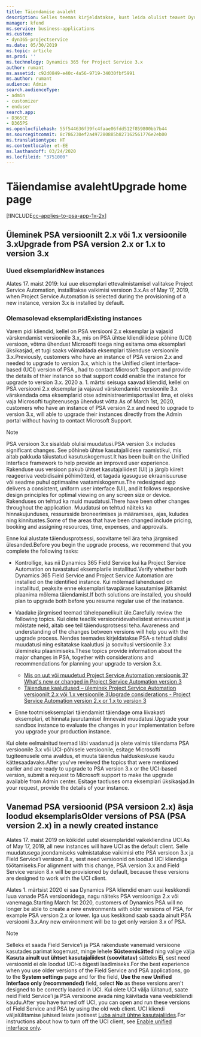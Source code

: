 ```yaml
---
title: Täiendamise avaleht
description: Selles teemas kirjeldatakse, kust leida olulist teavet Dynamics 365 Project Service Automation uute ja muudetud funktsioonide kohta ning kuidas täiendada uusimale versioonile.
manager: kfend
ms.service: business-applications
ms.custom:
- dyn365-projectservice
ms.date: 05/30/2019
ms.topic: article
ms.prod: ''
ms.technology: Dynamics 365 for Project Service 3.x
author: rumant
ms.assetid: c92d0849-e40c-4a56-9719-34030fbf5991
ms.author: rumant
audience: Admin
search.audienceType:
- admin
- customizer
- enduser
search.app:
- D365CE
- D365PS
ms.openlocfilehash: 55f544636f39fc4faae06fdd512f859800bb7b44
ms.sourcegitcommit: 8c786230ef2a497280885b827162561776e2eb00
ms.translationtype: HT
ms.contentlocale: et-EE
ms.lasthandoff: 03/24/2020
ms.locfileid: "3751000"
---
```

# <a name="upgrade-home-page"></a><span data-ttu-id="750f0-103">Täiendamise avaleht</span><span class="sxs-lookup"><span data-stu-id="750f0-103">Upgrade home page</span></span>

[!INCLUDE[cc-applies-to-psa-app-1x-2x](../includes/cc-applies-to-psa-app-1x-2x.md)]

## <a name="upgrade-from-psa-version-2x-or-1x-to-version-3x"></a><span data-ttu-id="750f0-104">Üleminek PSA versioonilt 2.x või 1.x versioonile 3.x</span><span class="sxs-lookup"><span data-stu-id="750f0-104">Upgrade from PSA version 2.x or 1.x to version 3.x</span></span>

### <a name="new-instances"></a><span data-ttu-id="750f0-105">Uued eksemplarid</span><span class="sxs-lookup"><span data-stu-id="750f0-105">New instances</span></span>

<span data-ttu-id="750f0-106">Alates 17. maist 2019: kui uue eksemplari ettevalmistamisel valitakse Project Service Automation, installitakse vaikimisi versioon 3.x.</span><span class="sxs-lookup"><span data-stu-id="750f0-106">As of May 17, 2019, when Project Service Automation is selected during the provisioning of a new instance, version 3.x is installed by default.</span></span>

### <a name="existing-instances"></a><span data-ttu-id="750f0-107">Olemasolevad eksemplarid</span><span class="sxs-lookup"><span data-stu-id="750f0-107">Existing instances</span></span>

<span data-ttu-id="750f0-108">Varem pidi kliendid, kellel on PSA versiooni 2.x eksemplar ja vajasid värskendamist versioonile 3.x, mis on PSA ühtse kliendiliidese põhine (UCI) versioon, võtma ühendust Microsofti toega ning esitama oma eksemplari üksikasjad, et tugi saaks võimaldada eksemplari täienduse versioonile 3.x.</span><span class="sxs-lookup"><span data-stu-id="750f0-108">Previously, customers who have an instance of PSA version 2.x and needed to upgrade to version 3.x, which is the Unified client interface-based (UCI) version of PSA , had to contact Microsoft Support and provide the details of thier instance so that support could enable the instance for upgrade to version 3.x.</span></span> <span data-ttu-id="750f0-109">2020 a. 1. märtsi seisuga saavad kliendid, kellel on PSA versiooni 2.x eksemplar ja vajavad värskendamist versioonile 3.x värskendada oma eksemplarid otse administreerimisportaalist ilma, et oleks vaja Microsofti tugiteenusega ühendust võtta.</span><span class="sxs-lookup"><span data-stu-id="750f0-109">As of March 1st, 2020, customers who have an instance of PSA version 2.x and need to upgrade to version 3.x, will able to upgrade their instances directly from the Admin portal without having to contact Microsoft Support.</span></span>  

> [!NOTE]
> <span data-ttu-id="750f0-110">PSA versioon 3.x sisaldab olulisi muudatusi.</span><span class="sxs-lookup"><span data-stu-id="750f0-110">PSA version 3.x includes significant changes.</span></span> <span data-ttu-id="750f0-111">See põhineb ühtse kasutajaliidese raamistikul, mis aitab pakkuda täiustatud kasutuskogemust.</span><span class="sxs-lookup"><span data-stu-id="750f0-111">It has been built on the Unified Interface framework to help provide an improved user experience.</span></span> <span data-ttu-id="750f0-112">Rakenduse uus versioon pakub ühtset kasutajaliidest (UI) ja järgib kiirelt reageeriva veebidisaini põhimõtteid, et tagada igasuguse ekraanisuuruse või seadme puhul optimaalne vaatamiskogemus.</span><span class="sxs-lookup"><span data-stu-id="750f0-112">The redesigned app delivers a consistent, uniform user interface (UI), and it follows responsive design principles for optimal viewing on any screen size or device.</span></span> <span data-ttu-id="750f0-113">Rakenduses on tehtud ka muid muudatusi.</span><span class="sxs-lookup"><span data-stu-id="750f0-113">There have been other changes throughout the application.</span></span> <span data-ttu-id="750f0-114">Muudatusi on tehtud näiteks ka hinnakujunduses, ressursside broneerimises ja määramises, ajas, kuludes ning kinnitustes.</span><span class="sxs-lookup"><span data-stu-id="750f0-114">Some of the areas that have been changed include pricing, booking and assigning resources, time, expenses, and approvals.</span></span>

<span data-ttu-id="750f0-115">Enne kui alustate täiendusprotsessi, soovitame teil ära teha järgmised ülesanded.</span><span class="sxs-lookup"><span data-stu-id="750f0-115">Before you begin the upgrade process, we recommend that you complete the following tasks:</span></span>

- <span data-ttu-id="750f0-116">Kontrollige, kas nii Dynamics 365 Field Service kui ka Project Service Automation on tuvastatud eksemplarile installitud.</span><span class="sxs-lookup"><span data-stu-id="750f0-116">Verify whether both Dynamics 365 Field Service and Project Service Automation are installed on the identified instance.</span></span> <span data-ttu-id="750f0-117">Kui mõlemad lahendused on installitud, peaksite enne eksemplari tavapärase kasutamise jätkamist plaanima mõlema täiendamist.</span><span class="sxs-lookup"><span data-stu-id="750f0-117">If both solutions are installed, you should plan to upgrade both before you resume regular use of the instance.</span></span>
- <span data-ttu-id="750f0-118">Vaadake järgmised teemad tähelepanelikult üle.</span><span class="sxs-lookup"><span data-stu-id="750f0-118">Carefully review the following topics.</span></span> <span data-ttu-id="750f0-119">Kui olete teadlik versioonidevahelistest erinevustest ja mõistate neid, aitab see teil täiendusprotsessi teha.</span><span class="sxs-lookup"><span data-stu-id="750f0-119">Awareness and understanding of the changes between versions will help you with the upgrade process.</span></span> <span data-ttu-id="750f0-120">Nendes teemades kirjeldatakse PSA-s tehtud olulisi muudatusi ning esitatakse kaalutlusi ja soovitusi versioonile 3.x ülemineku plaanimiseks.</span><span class="sxs-lookup"><span data-stu-id="750f0-120">These topics provide information about the major changes in PSA, together with considerations and recommendations for planning your upgrade to version 3.x.</span></span>

    - [<span data-ttu-id="750f0-121">Mis on uut või muudetud Project Service Automation versioonis 3?</span><span class="sxs-lookup"><span data-stu-id="750f0-121">What's new or changed in Project Service Automation version 3</span></span>](whats-new-changed-v3.md)
    - [<span data-ttu-id="750f0-122">Täienduse kaalutlused – üleminek Project Service Automation versioonilt 2.x või 1.x versioonile 3</span><span class="sxs-lookup"><span data-stu-id="750f0-122">Upgrade considerations - Project Service Automation version 2.x or 1.x to version 3</span></span>](upgrade-v3.md)

- <span data-ttu-id="750f0-123">Enne tootmiseksemplari täiendamist täiendage oma liivakasti eksemplari, et hinnata juurutamisel ilmnevaid muudatusi.</span><span class="sxs-lookup"><span data-stu-id="750f0-123">Upgrade your sandbox instance to evaluate the changes in your implementation before you upgrade your production instance.</span></span>

<span data-ttu-id="750f0-124">Kui olete eelmainitud teemad läbi vaadanud ja olete valmis täiendama PSA versioonile 3.x või UCI-põhisele versioonile, esitage Microsofti tugiteenusele oma avaldus, et muuta täiendus halduskeskuse kaudu kättesaadavaks.</span><span class="sxs-lookup"><span data-stu-id="750f0-124">After you've reviewed the topics that were mentioned earlier and are ready to upgrade to PSA version 3.x or the UCI-based version, submit a request to Microsoft support to make the upgrade available from Admin center.</span></span> <span data-ttu-id="750f0-125">Esitage taotluses oma eksemplari üksikasjad.</span><span class="sxs-lookup"><span data-stu-id="750f0-125">In your request, provide the details of your instance.</span></span>

## <a name="older-versions-of-psa-psa-version-2x-in-a-newly-created-instance"></a><span data-ttu-id="750f0-126">Vanemad PSA versioonid (PSA versioon 2.x) äsja loodud eksemplaris</span><span class="sxs-lookup"><span data-stu-id="750f0-126">Older versions of PSA (PSA version 2.x) in a newly created instance</span></span>

<span data-ttu-id="750f0-127">Alates 17. maist 2019 on kõikidel uutel eksemplaridel vaikekliendina UCI.</span><span class="sxs-lookup"><span data-stu-id="750f0-127">As of May 17, 2019, all new instances will have UCI as the default client.</span></span> <span data-ttu-id="750f0-128">Selle muudatusega joondamiseks valmistatakse vaikimisi ette PSA versioon 3.x ja Field Service’i versioon 8.x, sest need versioonid on loodud UCI kliendiga töötamiseks.</span><span class="sxs-lookup"><span data-stu-id="750f0-128">For alignment with this change, PSA version 3.x and Field Service version 8.x will be provisioned by default, because these versions are designed to work with the UCI client.</span></span>

<span data-ttu-id="750f0-129">Alates 1. märtsist 2020 ei saa Dynamics PSA kliendid enam uusi keskkondi luua vanade PSA versioonidega, nagu näiteks PSA versiooniga 2.x või vanemaga.</span><span class="sxs-lookup"><span data-stu-id="750f0-129">Starting March 1st 2020, customers of Dynamics PSA will no longer be able to create a new environments with older versions of PSA, for example PSA version 2.x or lower.</span></span> <span data-ttu-id="750f0-130">Iga uus keskkond saab saada ainult PSA versiooni 3.x.</span><span class="sxs-lookup"><span data-stu-id="750f0-130">Any new environment will be to get only version 3.x of PSA.</span></span>

> [!NOTE]
> <span data-ttu-id="750f0-131">Selleks et saada Field Service’i ja PSA rakenduste vanemaid versioone kasutades parimat kogemust, minge lehele **Süsteemisätted** ning valige välja **Kasuta ainult uut ühtset kasutajaliidest (soovitatav)** sätteks **Ei**, sest need versioonid ei ole loodud UCI-s õigesti laadimiseks.</span><span class="sxs-lookup"><span data-stu-id="750f0-131">For the best experience when you use older versions of the Field Service and PSA applications, go to the **System settings** page and for the field, **Use the new Unified Interface only (recommended)** field, select **No** as these versions aren't designed to be correctly loaded in UCI.</span></span> <span data-ttu-id="750f0-132">Kui olete UCI välja lülitanud, saate neid Field Service’i ja PSA versioone avada ning käivitada vana veebikliendi kaudu.</span><span class="sxs-lookup"><span data-stu-id="750f0-132">After you have turned off UCI, you can open and run these versions of Field Service and PSA by using the old web client.</span></span> <span data-ttu-id="750f0-133">UCI kliendi väljalülitamise juhised leiate jaotisest [Luba ainult ühtne kasutajaliides](../admin/enable-unified-interface-only.md).</span><span class="sxs-lookup"><span data-stu-id="750f0-133">For instructions about how to turn off the UCI client, see [Enable unified interface only](../admin/enable-unified-interface-only.md).</span></span>
